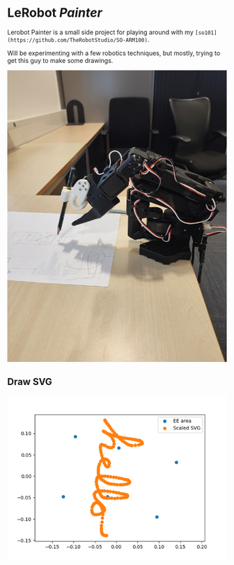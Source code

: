 # LeRobot _Painter_

Lerobot Painter is  a small side project for playing around with my `[so101](https://github.com/TheRobotStudio/SO-ARM100)`.

Will be experimenting with a few robotics techniques, but mostly, trying to get this guy to make some drawings.

![drawing](docs/IMG_20251027_123805780.jpg)

## Draw SVG

![drawing](docs/svg_plot.png)